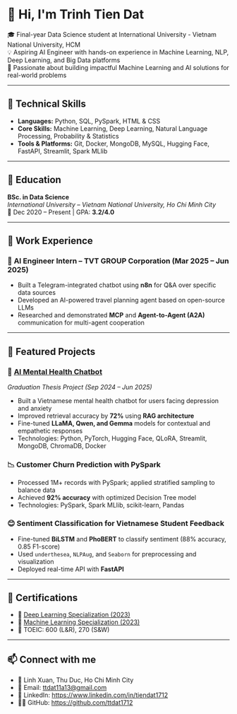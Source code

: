 # 👋 Hi, I'm Trinh Tien Dat

🎓 Final-year Data Science student at International University - Vietnam National University, HCM  
💡 Aspiring AI Engineer with hands-on experience in Machine Learning, NLP, Deep Learning, and Big Data platforms  
🚀 Passionate about building impactful Machine Learning and AI solutions for real-world problems

---

## 🔧 Technical Skills

- **Languages:** Python, SQL, PySpark, HTML & CSS
- **Core Skills:** Machine Learning, Deep Learning, Natural Language Processing, Probability & Statistics
- **Tools & Platforms:** Git, Docker, MongoDB, MySQL, Hugging Face, FastAPI, Streamlit, Spark MLlib

---

## 📘 Education

**BSc. in Data Science**  
_International University – Vietnam National University, Ho Chi Minh City_  
📅 Dec 2020 – Present | GPA: **3.2/4.0**

---

## 💼 Work Experience

### 🧠 **AI Engineer Intern – TVT GROUP Corporation** (Mar 2025 – Jun 2025)
- Built a Telegram-integrated chatbot using **n8n** for Q&A over specific data sources
- Developed an AI-powered travel planning agent based on open-source LLMs
- Researched and demonstrated **MCP** and **Agent-to-Agent (A2A)** communication for multi-agent cooperation

---

## 🚀 Featured Projects

### 🤖 [AI Mental Health Chatbot](https://github.com/ttdat1712/Ai-mental-health-chatbot)
*Graduation Thesis Project (Sep 2024 – Jun 2025)*  
- Built a Vietnamese mental health chatbot for users facing depression and anxiety  
- Improved retrieval accuracy by **72%** using **RAG architecture**
- Fine-tuned **LLaMA, Qwen, and Gemma** models for contextual and empathetic responses
- Technologies: Python, PyTorch, Hugging Face, QLoRA, Streamlit, MongoDB, ChromaDB, Docker

### 📉 Customer Churn Prediction with PySpark
- Processed 1M+ records with PySpark; applied stratified sampling to balance data
- Achieved **92% accuracy** with optimized Decision Tree model
- Technologies: PySpark, Spark MLlib, scikit-learn, Pandas

### 😊 Sentiment Classification for Vietnamese Student Feedback
- Fine-tuned **BiLSTM** and **PhoBERT** to classify sentiment (88% accuracy, 0.85 F1-score)
- Used `underthesea`, `NLPAug`, and `Seaborn` for preprocessing and visualization
- Deployed real-time API with **FastAPI**

---

## 📜 Certifications

- 🧠 [Deep Learning Specialization (2023)](https://www.deeplearning.ai)
- 🤖 [Machine Learning Specialization (2023)](https://www.coursera.org/learn/machine-learning)
- 📄 TOEIC: 600 (L&R), 270 (S&W)

---

## 📫 Connect with me

- 📍 Linh Xuan, Thu Duc, Ho Chi Minh City  
- 📧 Email: ttdat11a13@gmail.com 
- 💼 LinkedIn: https://www.linkedin.com/in/tiendat1712
- 🧑‍💻 GitHub: https://github.com/ttdat1712
